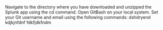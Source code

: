 Navigate to the directory where you have downloaded and unzipped the Splunk app using the cd command.
Open GitBash on your local system.
Set your Git username and email using the following commands:
dshdryend kdjkjnfdnf
fdkfjdkfndm
